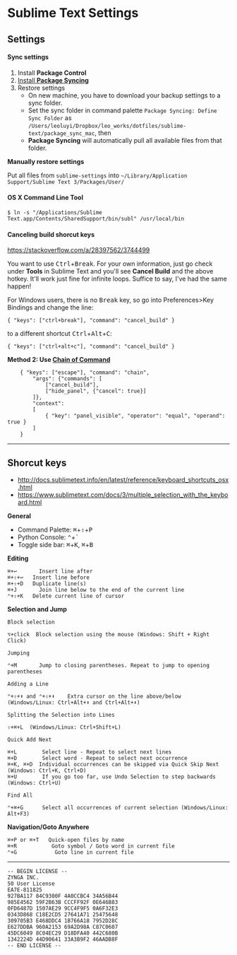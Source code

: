 # Sublime Text Settings

## Settings

#### Sync settings

1. Install **Package Control**
2. [Install **Package Syncing**](https://packagecontrol.io/packages/Package%20Syncing)
3. Restore settings
    - On new machine, you have to download your backup settings to a sync folder.
    - Set the sync folder in command palette `Package Syncing: Define Sync Folder` as `/Users/leoluyi/Dropbox/leo_works/dotfiles/sublime-text/package_sync_mac`, then
    - **Package Syncing** will automatically pull all available files from that folder.

**Manually restore settings**

Put all files from `sublime-settings` into `~/Library/Application Support/Sublime Text 3/Packages/User/`

#### OS X Command Line Tool

```
$ ln -s "/Applications/Sublime Text.app/Contents/SharedSupport/bin/subl" /usr/local/bin
```

#### Canceling build shorcut keys

https://stackoverflow.com/a/28397562/3744499

You want to use <kbd>Ctrl</kbd>+<kbd>Break</kbd>. For your own information, just go check under **Tools** in Sublime Text and you'll see **Cancel Build** and the above hotkey. It'll work just fine for infinite loops. Suffice to say, I've had the same happen!

For Windows users, there is no <kbd>Break</kbd> key, so go into Preferences>Key Bindings and change the line:

```
{ "keys": ["ctrl+break"], "command": "cancel_build" }
```

to a different shortcut <kbd>Ctrl</kbd>+<kbd>Alt</kbd>+<kbd>C</kbd>:

```
{ "keys": ["ctrl+alt+c"], "command": "cancel_build" }
```

**Method 2: Use [Chain of Command](https://packagecontrol.io/packages/Chain%20of%20Command)**

```
    { "keys": ["escape"], "command": "chain", 
        "args": {"commands": [
            ["cancel_build"],
            ["hide_panel", {"cancel": true}]
        ]},
        "context":
        [
            { "key": "panel_visible", "operator": "equal", "operand": true }
        ]
    }
```

---

## Shorcut keys

- http://docs.sublimetext.info/en/latest/reference/keyboard_shortcuts_osx.html
- https://www.sublimetext.com/docs/3/multiple_selection_with_the_keyboard.html

**General**

- Command Palette: <kbd>⌘</kbd>+<kbd>⇧</kbd>+<kbd>P</kbd>
- Python Console: <kbd>⌃</kbd>+<kbd>`</kbd>
- Toggle side bar: <kbd>⌘</kbd>+<kbd>K</kbd>, <kbd>⌘</kbd>+<kbd>B</kbd>

**Editing**

```
⌘+↩       Insert line after
⌘+⇧+↩   Insert line before
⌘+⇧+D   Duplicate line(s)
⌘+J       Join line below to the end of the current line
⌃+⇧+K   Delete current line of cursor
```

**Selection and Jump**

```
Block selection

⌥+click  Block selection using the mouse (Windows: Shift + Right Click)

Jumping

⌃+M       Jump to closing parentheses. Repeat to jump to opening parentheses

Adding a Line

⌃+⇧+⬆ and ⌃+⇧+⬇    Extra cursor on the line above/below (Windows/Linux: Ctrl+Alt+⬆ and Ctrl+Alt+⬇)

Splitting the Selection into Lines

⇧+⌘+L  (Windows/Linux: Ctrl+Shift+L)

Quick Add Next

⌘+L        Select line - Repeat to select next lines
⌘+D        Select word - Repeat to select next occurrence
⌘+K, ⌘+D  Individual occurrences can be skipped via Quick Skip Next (Windows: Ctrl+K, Ctrl+D)
⌘+U        If you go too far, use Undo Selection to step backwards (Windows: Ctrl+U)

Find All

⌃+⌘+G      Select all occurrences of current selection (Windows/Linux: Alt+F3)
```

**Navigation/Goto Anywhere**

```
⌘+P or ⌘+T   Quick-open files by name
⌘+R           Goto symbol / Goto word in current file
⌃+G            Goto line in current file
```

---

```
-- BEGIN LICENSE --
ZYNGA INC.
50 User License
EA7E-811825
927BA117 84C9300F 4A0CCBC4 34A56B44
985E4562 59F2B63B CCCFF92F 0E646B83
0FD6487D 1507AE29 9CC4F9F5 0A6F32E3
0343D868 C18E2CD5 27641A71 25475648
309705B3 E468DDC4 1B766A18 7952D28C
E627DDBA 960A2153 69A2D98A C87C0607
45DC6049 8C04EC29 D18DFA40 442C680B
1342224D 44D90641 33A3B9F2 46AADB8F
-- END LICENSE --
```

